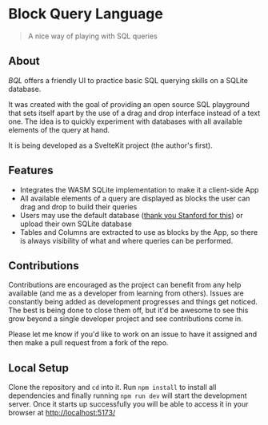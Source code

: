 # Block Query Language

> A nice way of playing with SQL queries

## About

_BQL_ offers a friendly UI to practice basic SQL querying skills on a SQLite database.

It was created with the goal of providing an open source SQL playground that sets itself apart by the use of a drag and drop interface instead of a text one. The idea is to quickly experiment with databases with all available elements of the query at hand.

It is being developed as a SvelteKit project (the author's first).

## Features

- Integrates the WASM SQLite implementation to make it a client-side App
- All available elements of a query are displayed as blocks the user can drag and drop to build their queries
- Users may use the default database ([thank you Stanford for this](http://2016.padjo.org/tutorials/sql-simplefolks-overview/)) or upload their own SQLite database
- Tables and Columns are extracted to use as blocks by the App, so there is always visibility of what and where queries can be performed.

## Contributions

Contributions are encouraged as the project can benefit from any help available (and me as a developer from learning from others). Issues are constantly being added as development progresses and things get noticed. The best is being done to close them off, but it'd be awesome to see this grow beyond a single developer project and see contributions come in.

Please let me know if you'd like to work on an issue to have it assigned and then make a pull request from a fork of the repo.

## Local Setup

Clone the repository and `cd` into it. Run `npm install` to install all dependencies and finally running `npm run dev` will start the development server. Once it starts up successfully you will be able to access it in your browser at [http://localhost:5173/](http://localhost:5173/)
